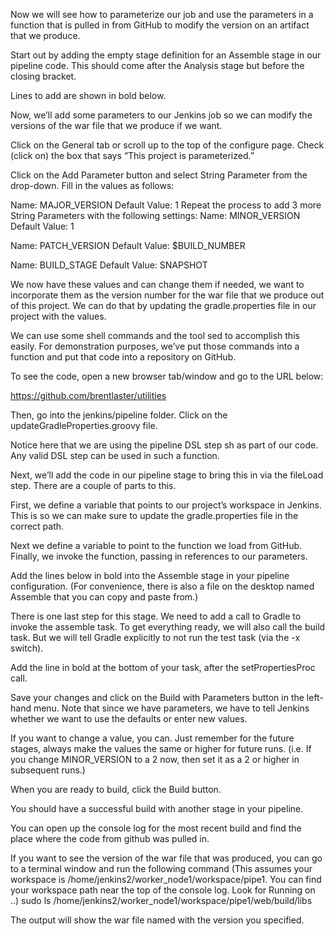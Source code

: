Now we will see how to parameterize our job and use the parameters in a function that is pulled in from GitHub to modify the version on an artifact that we produce.

Start out by adding the empty stage definition for an Assemble stage in our pipeline code. This should come after the Analysis stage but before the closing bracket.

Lines to add are shown in bold below.

Now, we’ll add some parameters to our Jenkins job so we can modify the versions of the war file that we produce if we want.

Click on the General tab or scroll up to the top of the configure page. Check (click on) the box that says “This project is parameterized.”

Click on the Add Parameter button and select String Parameter from the drop-down. Fill in the values as follows:

Name: MAJOR_VERSION
Default Value: 1
Repeat the process to add 3 more String Parameters with the following settings:
Name: MINOR_VERSION
Default Value: 1

Name: PATCH_VERSION
Default Value: $BUILD_NUMBER

Name: BUILD_STAGE
Default Value: SNAPSHOT
 
 

We now have these values and can change them if needed, we want to incorporate them as the version number for the war file that we produce out of this project. We can do that by updating the gradle.properties file in our project with the values.

We can use some shell commands and the tool sed to accomplish this easily. For demonstration purposes,
we’ve put those commands into a function and put that code into a repository on GitHub. 

To see the code, open a new browser tab/window and go to the URL below:

https://github.com/brentlaster/utilities

Then, go into the jenkins/pipeline folder. Click on the updateGradleProperties.groovy file.
 
Notice here that we are using the pipeline DSL step sh as part of our code. Any valid DSL step can be used in such a function.

Next, we’ll add the code in our pipeline stage to bring this in via the fileLoad step. There are a couple of parts to this.

First, we define a variable that points to our project’s workspace in Jenkins. This is so we can make sure to update the gradle.properties file in the correct path.

Next we define a variable to point to the function we load from GitHub. Finally, we invoke the function, passing in references to our parameters.

Add the lines below in bold into the Assemble stage in your pipeline configuration. (For convenience, there is also a file on the desktop named Assemble that you can copy and paste from.)


 
There is one last step for this stage. We need to add a call to Gradle to invoke the assemble task. To get everything ready, we will also call the build task. But we will tell Gradle explicitly to not run the test task (via the
-x switch).

Add the line in bold at the bottom of your task, after the setPropertiesProc call.

Save your changes and click on the Build with Parameters button in the left-hand menu. Note that since we have parameters, we have to tell Jenkins whether we want to use the defaults or enter new values.



If you want to change a value, you can. Just remember for the future stages, always make the values the same or higher for future runs. (i.e. If you change MINOR_VERSION to a 2 now, then set it as a 2 or higher in subsequent runs.)

When you are ready to build, click the Build button.

You should have a successful build with another stage in your pipeline.



You can open up the console log for the most recent build and find the place where the code from github was pulled in.
 
 


If you want to see the version of the war file that was produced, you can go to a terminal window and run the following command (This assumes your workspace is /home/jenkins2/worker_node1/workspace/pipe1. You can find your workspace path near the top of the console log. Look for Running on ..)
sudo ls /home/jenkins2/worker_node1/workspace/pipe1/web/build/libs

The output will show the war file named with the version you specified.


